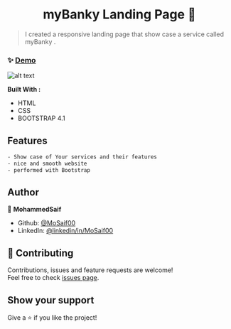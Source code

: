 <h1 align="center"> myBanky Landing Page   👋</h1>

> I created a responsive landing page that show case a service called myBanky .

### ✨ [Demo](https://mosaif00.github.io/myBanky/)

![alt text](screen01.gif)

**Built With :**

- HTML
- CSS
- BOOTSTRAP 4.1

## Features

```sh
- Show case of Your services and their features
- nice and smooth website
- performed with Bootstrap
```

## Author

👤 **MohammedSaif**

- Github: [@MoSaif00](https://github.com/MoSaif00)
- LinkedIn: [@linkedin\/in\/MoSaif00](https://linkedin.com/in/linkedin/in/MoSaif00)

## 🤝 Contributing

Contributions, issues and feature requests are welcome!<br />Feel free to check [issues page](https://github.com/MoSaif00/myBanky/issues).

## Show your support

Give a ⭐️ if you like the project!
